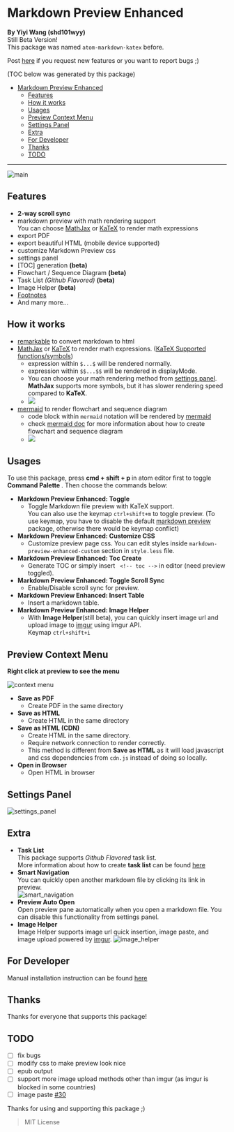 Markdown Preview Enhanced
===
**By Yiyi Wang (shd101wyy)**   
Still Beta Version!  
This package was named `atom-markdown-katex` before.

Post [here](https://github.com/shd101wyy/markdown-preview-enhanced/issues) if you request new features or you want to report bugs ;)

(TOC below was generated by this package)
<!-- toc -->

- [Markdown Preview Enhanced](#markdown-preview-enhanced)
	- [Features](#features)
	- [How it works](#how-it-works)
	- [Usages](#usages)
	- [Preview Context Menu](#preview-context-menu)
	- [Settings Panel](#settings-panel)
	- [Extra](#extra)
	- [For Developer](#for-developer)
	- [Thanks](#thanks)
	- [TODO](#todo)

<!-- tocstop -->
---

![main](https://cloud.githubusercontent.com/assets/1908863/15383014/14ad19d0-1dc2-11e6-9385-acd90f53a831.gif)

## Features
- **2-way scroll sync**  
- markdown preview with math rendering support   
You can choose [MathJax](https://github.com/mathjax/MathJax) or [KaTeX](https://github.com/Khan/KaTeX) to render math expressions  
- export PDF    
- export beautiful HTML (mobile device supported)  
- customize Markdown Preview css  
- settings panel  
- [TOC] generation **(beta)**  
- Flowchart / Sequence Diagram **(beta)**  
- Task List *(Github Flavored)* **(beta)**  
- Image Helper **(beta)**
- [Footnotes](https://github.com/shd101wyy/markdown-preview-enhanced/issues/35)  
- And many more...

## How it works
- [remarkable](https://github.com/jonschlinkert/remarkable) to convert markdown to html
- [MathJax](https://github.com/mathjax/MathJax) or [KaTeX](https://github.com/Khan/KaTeX) to render math expressions. ([KaTeX Supported functions/symbols](https://github.com/Khan/KaTeX/wiki/Function-Support-in-KaTeX))
  - expression within `$...$` will be rendered normally.  
  - expression within `$$...$$` will be rendered in displayMode.   
  - You can choose your math rendering method from [settings panel](#settings-panel).   
		**MathJax** supports more symbols, but it has slower rendering speed compared to **KaTeX**.
  - <img src="https://cloud.githubusercontent.com/assets/1908863/14398210/0e408954-fda8-11e5-9eb4-562d7c0ca431.gif">
- [mermaid](https://github.com/knsv/mermaid) to render flowchart and sequence diagram  
	- code block within `mermaid` notation will be rendered by [mermaid](https://github.com/knsv/mermaid)  
	- check [mermaid doc](http://knsv.github.io/mermaid/#flowcharts-basic-syntax) for more information about how to create flowchart and sequence diagram   
	- <img src="https://cloud.githubusercontent.com/assets/1908863/15132962/468c0dd0-1624-11e6-868c-cf3033ce3b5d.gif">

## Usages
To use this package, press <strong> cmd + shift + p </strong> in atom editor first to toggle <strong> Command Palette </strong>. Then choose the commands below:
- <strong>Markdown Preview Enhanced: Toggle</strong>
  - Toggle Markdown file preview with KaTeX support.   
	You can also use the keymap `ctrl+shift+m` to toggle preview. (To use keymap, you have to disable the default [markdown preview](https://atom.io/packages/markdown-preview) package, otherwise there would be keymap conflict)
- <strong>Markdown Preview Enhanced: Customize CSS</strong>
  - Customize preview page css. You can edit styles inside `markdown-preview-enhanced-custom` section in `style.less` file.
- <strong>Markdown Preview Enhanced: Toc Create </strong>
  - Generate TOC
	 or simply insert ` <!-- toc -->` in editor (need preview toggled).
- <strong>Markdown Preview Enhanced: Toggle Scroll Sync </strong>
  - Enable/Disable scroll sync for preview.
- <strong>Markdown Preview Enhanced: Insert Table </strong>
  - Insert a markdown table.    
- <strong>Markdown Preview Enhanced: Image Helper</strong>  
	- With **Image Helper**(still beta), you can quickly insert image url and upload image to [imgur](http://imgur.com/) using imgur API.   
	Keymap `ctrl+shift+i`

## Preview Context Menu
**Right click at preview to see the menu**

![context menu](https://cloud.githubusercontent.com/assets/1908863/14586062/18852988-0451-11e6-9cc0-578d54384926.gif)

- <strong> Save as PDF </strong>
  - Create PDF in the same directory
- <strong> Save as HTML </strong>
  - Create HTML in the same directory
- <strong> Save as HTML (CDN) </strong>  
	- Create HTML in the same directory.
	- Require network connection to render correctly.
	- This method is different from **Save as HTML** as it will load javascript and css dependencies from `cdn.js` instead of doing so locally.
- <strong> Open in Browser </strong>
  - Open HTML in browser

## Settings Panel  
![settings_panel](https://cloud.githubusercontent.com/assets/1908863/15383036/44f79cb4-1dc2-11e6-80b3-3b3bdd9ab7d3.gif)

## Extra
* **Task List**  
	This package supports *Github Flavored* task list.  
	More information about how to create **task list** can be found [here](https://github.com/blog/1375-task-lists-in-gfm-issues-pulls-comments)
* **Smart Navigation**    
	You can quickly open another markdown file by clicking its link in preview.  
	![smart_navigation](https://cloud.githubusercontent.com/assets/1908863/15382175/e5f0a66e-1db9-11e6-9581-3f3ee8dc45dd.gif)  
* **Preview Auto Open**  
	Open preview pane automatically when you open a markdown file. You can disable this functionality from settings panel.
* **Image Helper**  
	Image Helper supports image url quick insertion, image paste, and image upload powered by [imgur](http://imgur.com/).
	![image_helper](https://cloud.githubusercontent.com/assets/1908863/15414603/c40b6556-1e6e-11e6-956c-090b5996ec87.gif)

## For Developer
Manual installation instruction can be found [here](./DEVELOPER.md)

## Thanks
Thanks for everyone that supports this package!   


## TODO
- [ ] fix bugs
- [ ] modify css to make preview look nice
- [ ] epub output
- [ ] support more image upload methods other than imgur (as imgur is blocked in some countries)
- [ ] image paste [#30](https://github.com/shd101wyy/markdown-preview-enhanced/issues/30)

Thanks for using and supporting this package ;)

> MIT License
